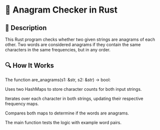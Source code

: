 # 📌 Anagram Checker in Rust

## 🚀 Description

This Rust program checks whether two given strings are anagrams of each other. Two words are considered anagrams if they contain the same characters in the same frequencies, but in any order.

## 🔍 How It Works

The function are_anagrams(s1: &str, s2: &str) -> bool:

Uses two HashMaps to store character counts for both input strings.

Iterates over each character in both strings, updating their respective frequency maps.

Compares both maps to determine if the words are anagrams.

The main function tests the logic with example word pairs.

